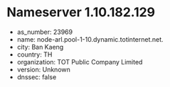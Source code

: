 # Nameserver 1.10.182.129

* as_number: 23969
* name: node-arl.pool-1-10.dynamic.totinternet.net.
* city: Ban Kaeng
* country: TH
* organization: TOT Public Company Limited
* version: Unknown
* dnssec: false
